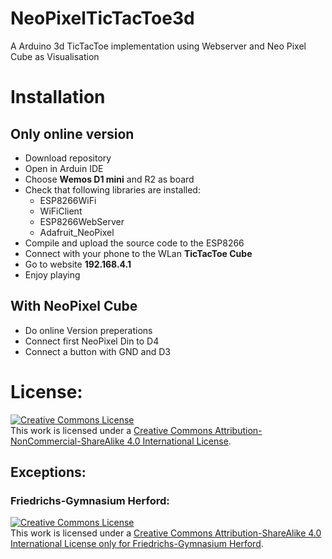 
# NeoPixelTicTacToe3d
A Arduino 3d TicTacToe implementation using Webserver and Neo Pixel Cube as Visualisation

# Installation
## Only online version

- Download repository
- Open in Arduin IDE
- Choose **Wemos D1 mini** and R2 as board
- Check that following libraries are installed:
	 -  ESP8266WiFi
	 -  WiFiClient
	 -  ESP8266WebServer
	 -  Adafruit_NeoPixel
 - Compile and upload the source code to the ESP8266
 - Connect with your phone to the WLan **TicTacToe Cube**
 - Go to website **192.168.4.1**
 - Enjoy playing

## With NeoPixel Cube
- Do online Version preperations
- Connect first NeoPixel Din to D4
- Connect a button with GND and D3

# License:

<a rel="license" href="http://creativecommons.org/licenses/by-nc-sa/4.0/"><img alt="Creative Commons License" style="border-width:0" src="https://i.creativecommons.org/l/by-nc-sa/4.0/88x31.png" /></a><br />This work is licensed under a <a rel="license" href="http://creativecommons.org/licenses/by-nc-sa/4.0/">Creative Commons Attribution-NonCommercial-ShareAlike 4.0 International License</a>.

## Exceptions:
### Friedrichs-Gymnasium Herford:
<a rel="license" href="http://creativecommons.org/licenses/by-sa/4.0/"><img alt="Creative Commons License" style="border-width:0" src="https://i.creativecommons.org/l/by-sa/4.0/88x31.png" /></a><br />This work is licensed under a <a rel="license" href="http://creativecommons.org/licenses/by-sa/4.0/">Creative Commons Attribution-ShareAlike 4.0 International License only for Friedrichs-Gymnasium Herford</a>.

